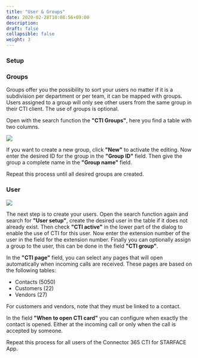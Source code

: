 ```yaml
---
title: "User & Groups"
date: 2020-02-28T10:08:56+09:00
description: 
draft: false
collapsible: false
weight: 3
---
```

### Setup

### Groups
Groups offer you the possibility to sort your users no matter if it is a subdivision per department or per team, it can be mapped with groups. Users assigned to a group will only see other users from the same group in their CTI client. The use of groups is optional.

Open with the search function the **"CTI Groups"**, here you find a table with two columns.

![](images/apps/ctigruppenen.PNG)

If you want to create a new group, click **"New"** to activate the editing. Now enter the desired ID for the group in the **"Group ID"** field. Then give the group a complete name in the **"Group name"** field.

Repeat this process until all desired groups are created.

### User

![](images/apps/ctiusersetupzweien.PNG)

The next step is to create your users. Open the search function again and search for **"User setup"**, create the desired user in the table if it does not already exist. Then check **"CTI active"** in the lower part of the dialog to enable the use of CTI for this user.
Now enter the extension number of the user in the field for the extension number. Finally you can optionally assign a group to the user, this can be done in the field **"CTI group"**.

In the **"CTI page"** field, you can select any pages that will open automatically when incoming calls are received. These pages are based on the following tables:

- Contacts (5050)
- Customers (22)
- Vendors (27)

For customers and vendors, note that they must be linked to a contact.

In the field **"When to open CTI card"** you can configure when exactly the contact is opened. Either at the incoming call or only when the call is accepted by someone.

Repeat this process for all users of the Connector 365 CTI for STARFACE App.
